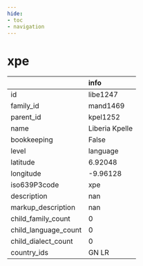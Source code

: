 ```yaml
---
hide:
- toc
- navigation
---
```

# xpe
|                      | info           |
|:---------------------|:---------------|
| id                   | libe1247       |
| family_id            | mand1469       |
| parent_id            | kpel1252       |
| name                 | Liberia Kpelle |
| bookkeeping          | False          |
| level                | language       |
| latitude             | 6.92048        |
| longitude            | -9.96128       |
| iso639P3code         | xpe            |
| description          | nan            |
| markup_description   | nan            |
| child_family_count   | 0              |
| child_language_count | 0              |
| child_dialect_count  | 0              |
| country_ids          | GN LR          |